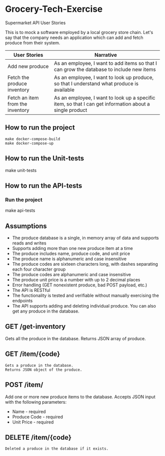 # Grocery-Tech-Exercise
 Supermarket API User Stories

This is to mock a software employed by a local grocery store chain. Let's say that the company needs an application which can add and fetch produce from their system. 

| User Stories                | Narrative                                                                                 |
|-----------------------------|-------------------------------------------------------------------------------------------|
| Add new produce          | As an employee, I want to add items so that I can grow the database to include new items            |
| Fetch the produce inventory | As an employee, I want to look up produce, so that I understand what produce is available |
| Fetch an item from the inventory | As an employee, I want to look up a specific item, so that I can get information about a single product |


## How to run the project
	make docker-compose-build
	make docker-compose-up  

## How to run the Unit-tests
  make unit-tests
## How to run the API-tests
  ### Run the project
  make api-tests



## Assumptions
* The produce database is a single, in memory array of data and supports reads and writes
* Supports adding more than one new produce item at a time
* The produce includes name, produce code, and unit price
* The produce name is alphanumeric and case insensitive
* The produce codes are sixteen characters long, with dashes separating each four character group
* The produce codes are alphanumeric and case insensitive
* The produce unit price is a number with up to 2 decimal places
* Error handling (GET nonexistent produce, bad POST payload, etc.)
* The API is RESTful
* The functionality is tested and verifiable without manually exercising the endpoints
* The API supports adding and deleting individual produce. You can also get any produce in the database.


## GET /get-inventory
  Gets all the produce in the database. 
  Returns JSON array of produce. 

## GET /item/{code}
    Gets a produce in the database.
    Returns JSON object of the produce.
## POST /item/
  Add one or more new produce items to the database. Accepts JSON input with the following parameters:
   * Name - required
   * Produce Code - required
   * Unit Price - required

## DELETE /item/{code}
    Deleted a produce in the database if it exists.